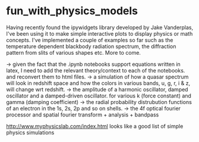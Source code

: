 fun_with_physics_models
=======================

Having recently found the ipywidgets library developed by Jake Vanderplas, I've been using it to make simple interactive plots to display physics or math concepts. I've implemented a couple of examples so far such as the temperature dependent blackbody radiation spectrum, the diffraction pattern from slits of various shapes etc. More to come.

-> given the fact that the .ipynb notebooks support equations written in latex, I need to add the relevant theory/context to each of the notebooks. and reconvert them to html files.
-> a simulation of how a quasar spectrum will look in redshift space and how the colors in various bands, u, g, r, i & z, will change wrt redshift.
-> the amplitude of a harmonic oscillator, damped oscillator and a damped-driven oscillator. for various k (force constant) and gamma (damping coefficient)
-> the radial probability distrubution functions of an electron in the 1s, 2s, 2p and so on shells.
-> the 4f optical fourier processor and spatial fourier transform + analysis + bandpass

http://www.myphysicslab.com/index.html looks like a good list of simple physics simulations
